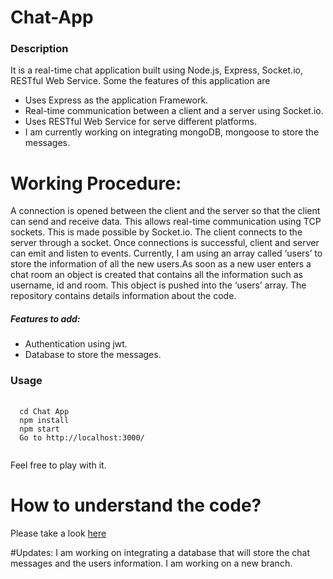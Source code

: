 # Chat-App

<h3> Description </h3>
<p>It is a real-time chat application built using Node.js, Express, Socket.io, RESTful Web
Service. 
Some the features of this application are
<ul>
<li>Uses Express as the application Framework.</li>
<li>Real-time communication between a client and a server using Socket.io.</li>
<li>Uses RESTful Web Service for serve different platforms.</li>
<li>I am currently working on integrating mongoDB, mongoose to store the messages.</li>
</ul>

# Working Procedure:
A connection is opened between the client and the server so that the client can send and receive data. This
allows real-time communication using TCP sockets. This is made possible by Socket.io. The client
connects to the server through a socket. Once connections is successful, client and server can emit and
listen to events. Currently, I am using an array called ‘users’ to store the information of all the new users.As
soon as a new user enters a chat room an object is created that contains all the information such as
username, id and room. This object is pushed into the ‘users’ array. The repository contains details
information about the code.

<h5>Features to add:</h5>
<ul>
<li>Authentication using jwt.</li>
<li>Database to store the messages.</li>
</ul>
 </p>

<h3> Usage </h3>
<pre> <code>
  cd Chat App
  npm install
  npm start
  Go to <a>http://localhost:3000/</a>
  </code>
</pre>
Feel free to play with it.

# How to understand the code?
<p> Please take a look <a href="https://github.com/Priyaraj17/Chat-App/blob/master/Code-explanation.pdf"> here </a></p>

#Updates:
I am working on integrating a database that will store the chat messages and the users information. I am working on a new branch.
